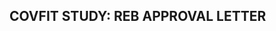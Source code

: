 ## COVFIT STUDY: REB APPROVAL LETTER

<object data="/covfit/docs/assets/shelbysturrock-covfit-approval-letter.pdf" width="700" height="990" type="application/pdf"></object>
